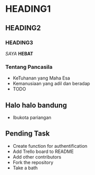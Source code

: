 # HEADING1
## HEADING2
### HEADING3

*SAYA* **HEBAT**

### Tentang Pancasila
- KeTuhanan yang Maha Esa
- Kemanusiaan yang adil dan beradap
- TODO

## Halo halo bandung
- Ibukota pariangan

## Pending Task
- Create function for authentification
- Add Trello board to README
- Add other contributors
- Fork the repository
- Take a bath
